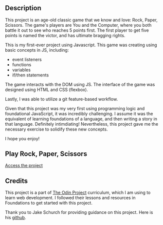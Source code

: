 # <Rock-Paper-Scissors>

## Description

This project is an age-old classic game that we know and love: Rock, Paper, Scissors. The game's players are You and the Computer, where you both battle it out to see who reaches 5 points first. The first player to get five points is named the victor, and has ultimate bragging rights. 

This is my first-ever project using Javascript. This game was creating using basic concepts in JS, including:

- event listeners
- functions
- variables
- if/then statements

The game interacts with the DOM using JS. The interface of the game was designed using HTML and CSS (flexbox). 

Lastly, I was able to utilize a git feature-based workflow.

Given that this project was my very first using programming logic and foundational JavaScript, it was incredibly challenging. I assume it was the equivalent of learning foundations of a language, and then writing a story in that language. Definitely intimdiating! Nevertheless, this project gave me the necessary exercise to solidify these new concepts.

I hope you enjoy!

## Play Rock, Paper, Scissors


[Access the project](https://milanstarr.github.io/Rock-Paper-Scissors/)


## Credits

This project is a part of [The Odin Project](https://www.theodinproject.com/) curriculum, which I am using to learn web development. I followed their lessons and resources in Foundations to get started with this project.

Thank you to Jake Schurch for providing guidance on this project. Here is his [github](https://github.com/jakeschurch).
